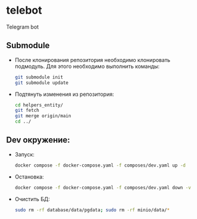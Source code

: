 # telebot
Telegram bot

## Submodule
* После клонирования репозитория необходимо клонировать подмодуль.
Для этого необходимо выполнить команды:
    ```bash
    git submodule init
    git submodule update
    ```
* Подтянуть изменения из репозитория:
    ```bash
    cd helpers_entity/
    git fetch
    git merge origin/main
    cd ../
    ```

## Dev окружение:
* Запуск:
    ```bash
    docker compose -f docker-compose.yaml -f composes/dev.yaml up -d
    ```
* Остановка:
    ```bash
    docker compose -f docker-compose.yaml -f composes/dev.yaml down -v
    ```
* Очистить БД:
    ```bash
    sudo rm -rf database/data/pgdata; sudo rm -rf minio/data/*
    ```

